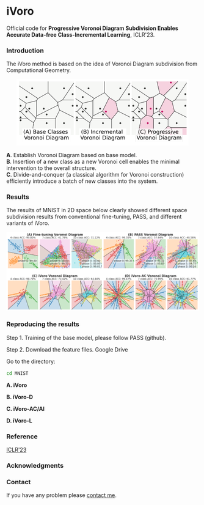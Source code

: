 # iVoro
Official code for **Progressive Voronoi Diagram Subdivision Enables Accurate Data-free Class-Incremental Learning**, ICLR'23.

### Introduction
The iVoro method is based on the idea of Voronoi Diagram subdivision from Computational Geometry.
<p align="center">
  <img src="./img/iVoro-fig1.PNG" width="450">
</p>

**A**. Establish Voronoi Diagram based on base model. \
**B**. Insertion of a new class as a new Voronoi cell enables the minimal intervention to the overall structure. \
**C**. Divide-and-conquer (a classical algorithm for Voronoi construction) efficiently introduce a batch of new classes into the system.


### Results
The results of MNIST in 2D space below clearly showed different space subdivision results from conventional fine-tuning, PASS, and different variants of iVoro.
<p align="center">
  <img src="./img/iVoro-fig2.PNG" width="750">
</p>

### Reproducing the results

Step 1. Training of the base model, please follow PASS (github).

Step 2. Download the feature files.
Google Drive

Go to the directory:
```bash
cd MNIST
```

**A. iVoro**

**B. iVoro-D**

**C. iVoro-AC/AI**

**D. iVoro-L**

### Reference
[ICLR'23](https://openreview.net/forum?id=zJXg_Wmob03)

### Acknowledgments

### Contact
If you have any problem please [contact me](mailto:horsepurve@gmail.com).
